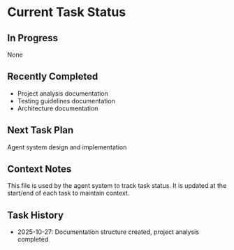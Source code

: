 # Current Task Status

## In Progress

None

## Recently Completed

- Project analysis documentation
- Testing guidelines documentation
- Architecture documentation

## Next Task Plan

Agent system design and implementation

## Context Notes

This file is used by the agent system to track task status.
It is updated at the start/end of each task to maintain context.

## Task History

- 2025-10-27: Documentation structure created, project analysis completed

